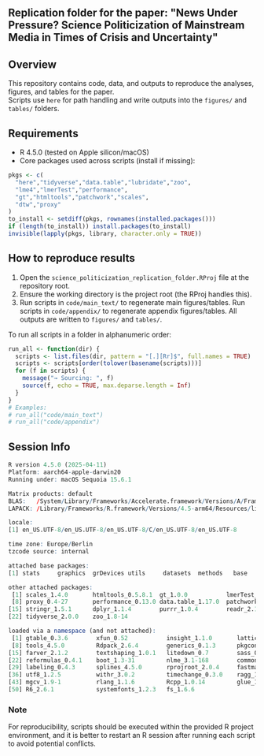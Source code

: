 ## Replication folder for the paper: "News Under Pressure? Science Politicization of Mainstream Media in Times of Crisis and Uncertainty"

## Overview

This repository contains code, data, and outputs to reproduce the analyses, figures, and tables for the paper.  
Scripts use `here` for path handling and write outputs into the `figures/` and `tables/` folders.

## Requirements

- R 4.5.0 (tested on Apple silicon/macOS)
- Core packages used across scripts (install if missing):

```r
pkgs <- c(
  "here","tidyverse","data.table","lubridate","zoo",
  "lme4","lmerTest","performance",
  "gt","htmltools","patchwork","scales",
  "dtw","proxy"
)
to_install <- setdiff(pkgs, rownames(installed.packages()))
if (length(to_install)) install.packages(to_install)
invisible(lapply(pkgs, library, character.only = TRUE))
```

## How to reproduce results

1. Open the `science_politicization_replication_folder.RProj` file at the repository root.
2. Ensure the working directory is the project root (the RProj handles this).
3. Run scripts in `code/main_text/` to regenerate main figures/tables. Run scripts in `code/appendix/` to regenerate appendix figures/tables. All outputs are written to `figures/` and `tables/`.

To run all scripts in a folder in alphanumeric order:


```r 
run_all <- function(dir) {
  scripts <- list.files(dir, pattern = "[.][Rr]$", full.names = TRUE)
  scripts <- scripts[order(tolower(basename(scripts)))]
  for (f in scripts) {
    message("→ Sourcing: ", f)
    source(f, echo = TRUE, max.deparse.length = Inf)
  }
}
# Examples:
# run_all("code/main_text")
# run_all("code/appendix")

```

## Session Info


```R
R version 4.5.0 (2025-04-11)
Platform: aarch64-apple-darwin20
Running under: macOS Sequoia 15.6.1

Matrix products: default
BLAS:   /System/Library/Frameworks/Accelerate.framework/Versions/A/Frameworks/vecLib.framework/Versions/A/libBLAS.dylib 
LAPACK: /Library/Frameworks/R.framework/Versions/4.5-arm64/Resources/lib/libRlapack.dylib;  LAPACK version 3.12.1

locale:
[1] en_US.UTF-8/en_US.UTF-8/en_US.UTF-8/C/en_US.UTF-8/en_US.UTF-8

time zone: Europe/Berlin
tzcode source: internal

attached base packages:
[1] stats     graphics  grDevices utils     datasets  methods   base     

other attached packages:
 [1] scales_1.4.0       htmltools_0.5.8.1  gt_1.0.0           lmerTest_3.1-3     lme4_1.1-37        Matrix_1.7-3       dtw_1.23-1        
 [8] proxy_0.4-27       performance_0.13.0 data.table_1.17.0  patchwork_1.3.0    here_1.0.1         lubridate_1.9.4    forcats_1.0.0     
[15] stringr_1.5.1      dplyr_1.1.4        purrr_1.0.4        readr_2.1.5        tidyr_1.3.1        tibble_3.2.1       ggplot2_3.5.2     
[22] tidyverse_2.0.0    zoo_1.8-14        

loaded via a namespace (and not attached):
 [1] gtable_0.3.6        xfun_0.52           insight_1.1.0       lattice_0.22-6      tzdb_0.5.0          numDeriv_2016.8-1.1 vctrs_0.6.5        
 [8] tools_4.5.0         Rdpack_2.6.4        generics_0.1.3      pkgconfig_2.0.3     RColorBrewer_1.1-3  lifecycle_1.0.4     compiler_4.5.0     
[15] farver_2.1.2        textshaping_1.0.1   litedown_0.7        sass_0.4.10         pillar_1.10.2       nloptr_2.2.1        MASS_7.3-65        
[22] reformulas_0.4.1    boot_1.3-31         nlme_3.1-168        commonmark_1.9.5    tidyselect_1.2.1    digest_0.6.37       stringi_1.8.7      
[29] labeling_0.4.3      splines_4.5.0       rprojroot_2.0.4     fastmap_1.2.0       grid_4.5.0          cli_3.6.5           magrittr_2.0.3     
[36] utf8_1.2.5          withr_3.0.2         timechange_0.3.0    ragg_1.4.0          hms_1.1.3           rbibutils_2.3       markdown_2.0       
[43] mgcv_1.9-1          rlang_1.1.6         Rcpp_1.0.14         glue_1.8.0          xml2_1.3.8          rstudioapi_0.17.1   minqa_1.2.8        
[50] R6_2.6.1            systemfonts_1.2.3   fs_1.6.6  
```

### Note
For reproducibility, scripts should be executed within the provided R project environment, and it is better to restart an R session after running each script to avoid potential conflicts.

